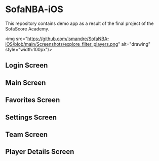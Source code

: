 # SofaNBA-iOS

This repository contains demo app as a result of the final project of the SofaScore Academy. 

‹img src="https://github.com/ismandre/SofaNBA-iOS/blob/main/Screenshots/explore_filter_players.png" alt="drawing" style="width:100px"/>

## Login Screen

## Main Screen

## Favorites Screen

## Settings Screen

## Team Screen

## Player Details Screen
